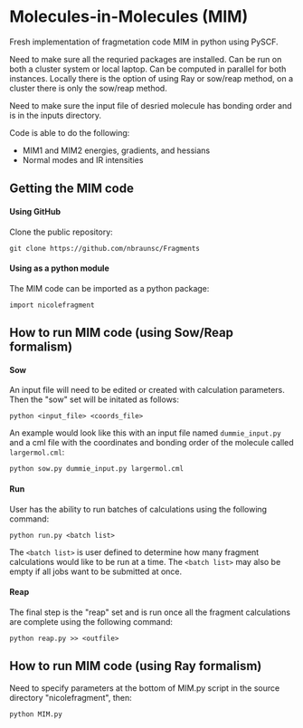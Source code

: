 # Molecules-in-Molecules (MIM)
Fresh implementation of fragmetation code MIM in python using PySCF.  

Need to make sure all the requried packages are installed.  Can be run on both a cluster system or local laptop.  Can be computed in parallel for both instances. Locally there is the option of using Ray or sow/reap method, on a cluster there is only the sow/reap method.

Need to make sure the input file of desried molecule has bonding order and is in the inputs directory.

Code is able to do the following:
- MIM1 and MIM2 energies, gradients, and hessians
- Normal modes and IR intensities

## Getting the MIM code
#### Using GitHub
Clone the public repository:

`git clone https://github.com/nbraunsc/Fragments`

#### Using as a python module
The MIM code can be imported as a python package:

`import nicolefragment`

## How to run MIM code (using Sow/Reap formalism)
#### Sow
An input file will need to be edited or created with calculation parameters. Then the "sow" set will be initated as follows:

`python <input_file> <coords_file>`

An example would look like this with an input file named `dummie_input.py` and a cml file with the coordinates and bonding order of the molecule called `largermol.cml`:

`python sow.py dummie_input.py largermol.cml`

#### Run
User has the ability to run batches of calculations using the following command:

`python run.py <batch list>`

The `<batch list>` is user defined to determine how many fragment calculations would like to be run at a time. The `<batch list>` may also be empty if all jobs want to be submitted at once.

#### Reap
The final step is the "reap" set and is run once all the fragment calculations are complete using the following command:

`python reap.py >> <outfile>`

## How to run MIM code (using Ray formalism)

Need to specify parameters at the bottom of MIM.py script in the source directory "nicolefragment", then:

`python MIM.py`




